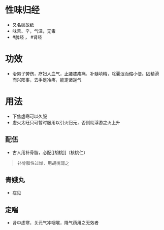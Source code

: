 # 性味归经
- 又名破故纸
- 味苦、辛，气温，无毒
-  #脾经 ， #肾经 
# 功效
- 治男子劳伤，疗妇人血气，止腰膝疼痛，补髓填精，除囊涩而缩小便，固精滑而兴阳事，去手足冷疼，能定诸逆气
 # 用法
 - 下焦虚寒可以久服
 - 虚火太旺只可暂时服用以引火归元，否则助浮游之火上升
 ## 配伍
 - 古人用补骨脂，必配[[胡桃]]（核桃仁）
 >补骨脂性过燥，用胡桃润之
## 青娥丸
- 症见 
## 定喘
- 肾中虚寒，关元气冲咽喉，降气药用之无效者